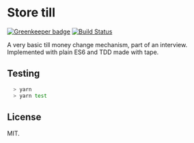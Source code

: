 # Store till

[![Greenkeeper badge](https://badges.greenkeeper.io/andreiconstantinescu/store-till.svg)](https://greenkeeper.io/)
[![Build Status](https://travis-ci.org/andreiconstantinescu/store-till.svg?branch=master)](https://travis-ci.org/andreiconstantinescu/store-till)

A very basic till money change mechanism, part of an interview.
Implemented with plain ES6 and TDD made with tape.

## Testing
```bash
  > yarn
  > yarn test
```

## License

MIT.
